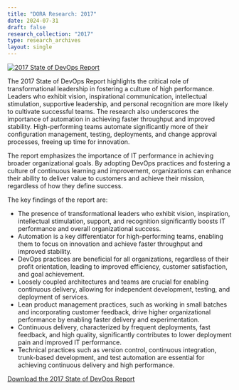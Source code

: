 ```yaml
---
title: "DORA Research: 2017"
date: 2024-07-31
draft: false
research_collection: "2017"
type: research_archives
layout: single
---
```


[![2017 State of DevOps Report](/research/2017/2017-state-of-devops-report.png)](2017-state-of-devops-report.pdf)

The 2017 State of DevOps Report highlights the critical role of transformational leadership in fostering a culture of high performance. Leaders who exhibit vision, inspirational communication, intellectual stimulation, supportive leadership, and personal recognition are more likely to cultivate successful teams. The research also underscores the importance of automation in achieving faster throughput and improved stability. High-performing teams automate significantly more of their configuration management, testing, deployments, and change approval processes, freeing up time for innovation.

The report emphasizes the importance of IT performance in achieving broader organizational goals. By adopting DevOps practices and fostering a culture of continuous learning and improvement, organizations can enhance their ability to deliver value to customers and achieve their mission, regardless of how they define success.

The key findings of the report are:
* The presence of transformational leaders who exhibit vision, inspiration, intellectual stimulation, support, and recognition significantly boosts IT performance and overall organizational success.
* Automation is a key differentiator for high-performing teams, enabling them to focus on innovation and achieve faster throughput and improved stability.
* DevOps practices are beneficial for all organizations, regardless of their profit orientation, leading to improved efficiency, customer satisfaction, and goal achievement.
* Loosely coupled architectures and teams are crucial for enabling continuous delivery, allowing for independent development, testing, and deployment of services.
* Lean product management practices, such as working in small batches and incorporating customer feedback, drive higher organizational performance by enabling faster delivery and experimentation.
* Continuous delivery, characterized by frequent deployments, fast feedback, and high quality, significantly contributes to lower deployment pain and improved IT performance.
* Technical practices such as version control, continuous integration, trunk-based development, and test automation are essential for achieving continuous delivery and high performance.


[Download the 2017 State of DevOps Report](2017-state-of-devops-report.pdf)
